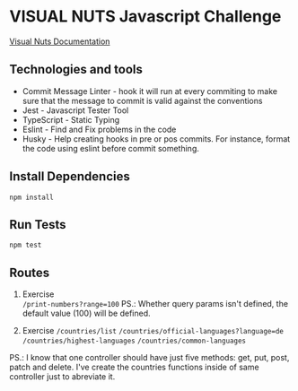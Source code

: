 # VISUAL NUTS Javascript Challenge

[Visual Nuts Documentation](https://drive.google.com/file/d/1BDf0hxtaCxh1vgPqFPusn9T4Rai9rsy4/view?usp=share_link)

## Technologies and tools

*  Commit Message Linter - hook it will run at every commiting to make sure that the message to commit is valid against the conventions
*  Jest -  Javascript Tester Tool
* TypeScript - Static Typing
* Eslint  - Find and Fix problems in the code
* Husky - Help creating hooks in pre or pos commits. For instance, format the code using eslint before commit something.

## Install Dependencies
``npm install``

## Run Tests
``npm test``

## Routes
1) Exercise  
``/print-numbers?range=100``
PS.: Whether query params isn't defined, the default value (100) will be defined.


2) Exercise
``/countries/list``
``/countries/official-languages?language=de``
``/countries/highest-languages``
``/countries/common-languages``

PS.: I know that one controller should have just five methods: get, put, post, patch and delete. I've create the countries functions inside of same controller just to abreviate it.
